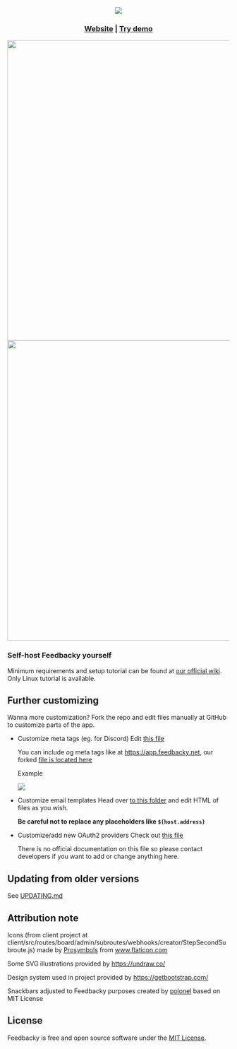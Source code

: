 <p align="center">
    <a href="https://feedbacky.net">
        <img src="https://static.plajer.xyz/feedbacky/img/new-banner-beta.png">
    </a>
</p>

<p align="center">
    <h3 align="center"><a href="https://feedbacky.net">Website</a> | <a href="https://app.feedbacky.net">Try demo</a></h3>
</p>
<p align="center">
    <img src="https://cdn.feedbacky.net/static/img/main_banner.png" width="680">
    <img src="https://cdn.feedbacky.net/static/img/main_banner_ideas.png" width="680">
</p>

### Self-host Feedbacky yourself
Minimum requirements and setup tutorial can be found at [our official wiki](https://docs.feedbacky.net/self-hosting/hosting-feedbacky-instance).
Only Linux tutorial is available.

## Further customizing
Wanna more customization? Fork the repo and edit files manually at GitHub to customize parts of the app.
* Customize meta tags (eg. for Discord)
    Edit [this file](https://github.com/Plajer/feedbacky-project/blob/master/client/public/index.html)
    
    You can include og meta tags like at https://app.feedbacky.net, our forked [file is located here](https://github.com/Feedbacky/feedbacky-project/blob/master/client/public/index.html#L15)
    
    Example
    
    ![](https://static.plajer.xyz/feedbacky/img/og-example.png)
* Customize email templates
    Head over [to this folder](https://github.com/Plajer/feedbacky-project/tree/master/server/src/main/resources/mail_templates)
    and edit HTML of files as you wish.
    
    **Be careful not to replace any placeholders like `${host.address}`**
* Customize/add new OAuth2 providers
    Check out [this file](https://github.com/Plajer/feedbacky-project/blob/master/server/src/main/resources/oauth_providers.yml)
    
    There is no official documentation on this file so please contact developers if you want to add or change anything here.

## Updating from older versions
See [UPDATING.md](https://github.com/Plajer/feedbacky-project/blob/master/UPDATING.md)

## Attribution note
Icons (from client project at client/src/routes/board/admin/subroutes/webhooks/creator/StepSecondSubroute.js) made by [Prosymbols](https://www.flaticon.com/authors/prosymbols) from www.flaticon.com

Some SVG illustrations provided by https://undraw.co/

Design system used in project provided by https://getbootstrap.com/

Snackbars adjusted to Feedbacky purposes created by [polonel](https://github.com/polonel/SnackBar) based on MIT License

## License
Feedbacky is free and open source software under the [MIT License](https://github.com/Plajer/feedbacky-project/blob/master/LICENSE.md).